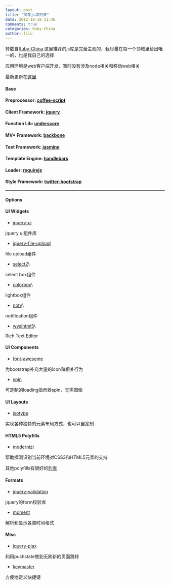 ```yaml
---
layout: post
title: "推荐js库列表"
date: 2012-10-18 11:46
comments: true
categories: Ruby-China
author: lilu
---
```

转载自[Ruby-China](http://ruby-china.org/topics/5237)
这里推荐的js库是完全主观的，我尽量在每一个领域里给出唯一的，也是我自己的选择

应用环境是web客户端开发，暂时没有涉及node相关和移动web相关

最新更新在[这里](http://lilulife.com/recommends/)

#### Base

#### Preprocessor: [coffee-script](https://github.com/jashkenas/coffee-script)

#### Client Framework: [jquery](https://github.com/jquery/jquery.git)

#### Function Lib: [underscore](https://github.com/documentcloud/underscore)

#### MV\* Framework: [backbone](https://github.com/documentcloud/backbone)

#### Test Framework: [jasmine](https://github.com/pivotal/jasmine)

#### Template Engine: [handlebars](https://github.com/wycats/handlebars.js)

#### Loader: [requirejs](https://github.com/jrburke/requirejs)

#### Style Framework: [twitter-bootstrap](https://github.com/twitter/bootstrap)

* * * * *

#### Options

#### UI Widgets

-   [jquery-ui](https://github.com/jquery/jquery-ui)

jquery ui组件库

-   [jquery-file-upload](https://github.com/blueimp/jQuery-File-Upload)

file upload组件

-   [select2](https://github.com/ivaynberg/select2)\

select box组件

-   [colorbox](https://github.com/jackmoore/colorbox)\

lightbox组件

-   [noty](https://github.com/needim/noty)\

notification组件

-   [wysihtml5](https://github.com/xing/wysihtml5)\

Rich Text Editor

#### UI Components

-   [font-awesome](https://github.com/FortAwesome/Font-Awesome)

为bootstrap补充大量的icon和相关行为

-   [spin](https://github.com/fgnass/spin.js)

可定制的loading指示器spin，无需图像

#### UI Layouts

-   [isotype](https://github.com/desandro/isotope)

实现各种独特的元素布局方式，也可以自定制

#### HTML5 Polyfills

-   [modernizr](https://github.com/Modernizr/Modernizr)

帮助探测识别当前环境对CSS3和HTML5元素的支持

其他polyfills有很好的[列表](https://github.com/Modernizr/Modernizr/wiki/HTML5-Cross-Browser-Polyfills)

#### Formats

-   [jquery-validation](https://github.com/jzaefferer/jquery-validation)

jquery的form校验库

-   [moment](https://github.com/timrwood/moment)

解析和显示各类时间格式

#### Misc

-   [jquery-pjax](https://github.com/defunkt/jquery-pjax)

利用pushstate做到无刷新的页面跳转

-   [keymaster](https://github.com/madrobby/keymaster)

方便地定义快捷键
